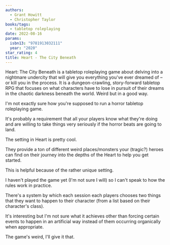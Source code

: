 ```yaml
---
authors:
  - Grant Howitt
  - Christopher Taylor
books/tags:
  - tabletop roleplaying
date: 2022-08-16
params:
  isbn13: "9781913032111"
  year: "2020"
star_rating: 4
title: Heart - The City Beneath
---
```


Heart: The City Beneath is a tabletop roleplaying game about delving into a
nightmare undercity that will give you everything you've ever dreamed of – or
kill you in the process. It is a dungeon-crawling, story-forward tabletop RPG
that focuses on what characters have to lose in pursuit of their dreams in the
chaotic darkness beneath the world. Weird but in a good way.

<!--more-->

I'm not exactly sure how you're supposed to run a horror tabletop roleplaying
game.

It's probably a requirement that all your players know what they're doing and
are willing to take things very seriously if the horror beats are going to land.

The setting in Heart is pretty cool.

They provide a ton of different weird places/monsters your (tragic?) heroes can
find on their journey into the depths of the Heart to help you get started.

This is helpful because of the rather unique setting.

I haven't played the game yet (I'm not sure I will) so I can't speak to how the
rules work in practice.

There's a system by which each session each players chooses two things that they
want to happen to their character (from a list based on their character's
class).

It's interesting but I'm not sure what it achieves other than forcing certain
events to happen in an artificial way instead of them occurring organically when
appropriate.

The game's weird, I'll give it that.

